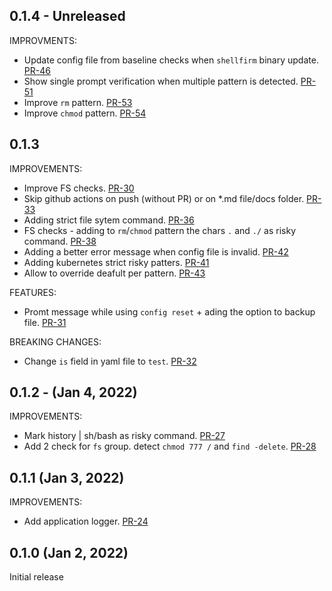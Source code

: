 ## 0.1.4 - Unreleased

IMPROVMENTS:
* Update config file from baseline checks when `shellfirm` binary update. [PR-46](https://github.com/kaplanelad/shellfirm/pull/46)
* Show single prompt verification when multiple pattern is detected. [PR-51](https://github.com/kaplanelad/shellfirm/pull/51)
* Improve `rm` pattern. [PR-53](https://github.com/kaplanelad/shellfirm/pull/53)
* Improve `chmod` pattern. [PR-54](https://github.com/kaplanelad/shellfirm/pull/54)


## 0.1.3 

IMPROVEMENTS:
* Improve FS checks. [PR-30](https://github.com/kaplanelad/shellfirm/pull/30)
* Skip github actions on push (without PR) or on *.md file/docs folder. [PR-33](https://github.com/kaplanelad/shellfirm/pull/33) 
* Adding strict file sytem command. [PR-36](https://github.com/kaplanelad/shellfirm/pull/36)
* FS checks - adding to `rm`/`chmod` pattern the chars `.` and `./` as risky command. [PR-38](https://github.com/kaplanelad/shellfirm/pull/38)
* Adding a better error message when config file is invalid. [PR-42](https://github.com/kaplanelad/shellfirm/pull/42)
* Adding kubernetes strict risky patters. [PR-41](https://github.com/kaplanelad/shellfirm/pull/41)
* Allow to override deafult per pattern. [PR-43](https://github.com/kaplanelad/shellfirm/pull/43)

FEATURES:
* Promt message while using `config reset` + ading the option to backup file. [PR-31](https://github.com/kaplanelad/shellfirm/pull/31)

BREAKING CHANGES:
* Change `is` field in yaml file to `test`. [PR-32](https://github.com/kaplanelad/shellfirm/pull/32)

## 0.1.2 - (Jan 4, 2022)

IMPROVEMENTS:
* Mark history | sh/bash as risky command. [PR-27](https://github.com/kaplanelad/shellfirm/pull/27)
* Add 2 check for `fs` group. detect `chmod 777 /` and `find -delete`. [PR-28](https://github.com/kaplanelad/shellfirm/pull/28)

## 0.1.1 (Jan 3, 2022)

IMPROVEMENTS:

* Add application logger. [PR-24](https://github.com/kaplanelad/shellfirm/pull/24)

## 0.1.0 (Jan 2, 2022)
Initial release
